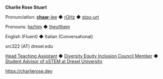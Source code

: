 
**Charlie Rose Stuart**


 Pronunciation:
  [**chaar**-lee](https://dictionary.cambridge.org/us/media/english/us_pron/u/usc/uscld/uscld03012.mp3)
  ◆
  [rOHz](https://dictionary.cambridge.org/us/media/english/us_pron/r/ros/rose_/rose.mp3)
  ◆
  [stoo-urt](https://www.youtube.com/watch?v=TiZLArcwcGA)

 Pronouns:
  [he/him](http://pronoun.is/he)
  ◆
  [they/them](http://pronoun.is/they/.../themselves)

 English (Fluent) ◆ Italian (Conversational)

 src322 (AT) drexel.edu

[Head Teaching Assistant](https://charlierose.dev/experience/index.html#headta)
◆
[Diversity Equity Inclusion Council Member](https://charlierose.dev/activism.html#cci)
◆
[Student Advisor of oSTEM at Drexel University](https://charlierose.dev/activism.html#ostem)

<https://charlierose.dev>

